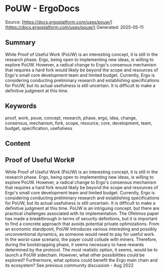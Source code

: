# PoUW - ErgoDocs
Source: [https://docs.ergoplatform.com/uses/pouw/](https://docs.ergoplatform.com/uses/pouw/)
Generated: 2025-05-11

## Summary
While Proof of Useful Work (PoUW) is an interesting concept, it is still in the research phase. Ergo, being open to implementing new ideas, is willing to explore PoUW. However, a radical change to Ergo's consensus mechanism that requires a hard fork would likely be beyond the scope and resources of Ergo's small core development team and limited budget. Currently, Ergo is considering conducting preliminary research and establishing specifications for PoUW, but its actual usefulness is still uncertain. It is difficult to make a definitive judgment at this time.

## Keywords
proof, work, pouw, concept, research, phase, ergo, idea, change, consensus, mechanism, fork, scope, resource, core, development, team, budget, specification, usefulness

## Content
## Proof of Useful Work#
While Proof of Useful Work (PoUW) is an interesting concept, it is still in the research phase. Ergo, being open to implementing new ideas, is willing to explore PoUW. However, a radical change to Ergo's consensus mechanism that requires a hard fork would likely be beyond the scope and resources of Ergo's small core development team and limited budget.
Currently, Ergo is considering conducting preliminary research and establishing specifications for PoUW, but its actual usefulness is still uncertain. It is difficult to make a definitive judgment at this time.
PoUW is an intriguing concept, but there are practical challenges associated with its implementation. The Ofelimos paper has made a breakthrough in terms of security definitions, but it is important to find a concrete approach that avoids potential private optimizations.
From an economic standpoint, PoUW introduces various interesting and possibly unconventional dynamics, as someone would need to pay for useful work. In the worst-case scenario, the payer could collude with miners.
Therefore, during the bootstrapping phase, it seems necessary to have rewards determined by the protocol.
The most realistic option, it seems, would be to launch a PoUW sidechain. However, what other possibilities could be explored? Furthermore, what options could benefit the Ergo main chain and its ecosystem?
See previous community discussion - Aug 2022
